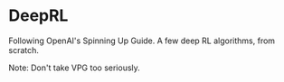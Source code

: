 # DeepRL
Following OpenAI's Spinning Up Guide. A few deep RL algorithms, from scratch.

Note: Don't take VPG too seriously.
